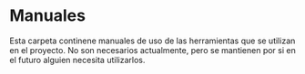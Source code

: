 # Manuales

Esta carpeta continene manuales de uso de las herramientas que se utilizan en el proyecto. No son necesarios actualmente, pero se mantienen por si en el futuro alguien necesita utilizarlos.

